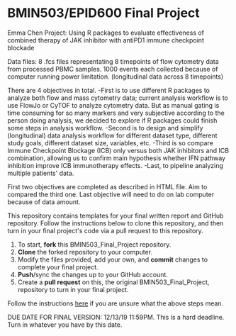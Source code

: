 # BMIN503/EPID600 Final Project
Emma Chen
Project: Using R packages to evaluate effectiveness of combined therapy of JAK inhibitor with antiPD1 immune checkpoint blockade

Data files: 
8 .fcs files representating 8 timepoints of flow cytometry data from processed PBMC samples. 1000 events each collected because of computer running power limitation. (longitudinal data across 8 timepoints)

There are 4 objectives in total.
-First is to use different R packages to analyze both flow and mass cytometry data; current analysis workflow is to use FlowJo or CyTOF to analyze cytometry data. But as manual gating is time consuming for so many markers and very subjective according to the person doing analysis, we decided to explore if R packages could finish some steps in analysis workflow.
-Second is to design and simplify (longitudinal) data analysis workflow for different dataset type, different study goals, different dataset size, variables, etc.
-Third is so compare Immune Checkpoint Blockage (ICB) only versus both JAK inhibitors and ICB combination, allowing us to confirm main hypothesis whether IFN pathway inhibition improve ICB immunotherapy effects. 
-Last, to pipeline analyzing multiple patients' data.

First two objectives are completed as described in HTML file. Aim to compared the third one. Last objective will need to do on lab computer because of data amount. 






This repository contains templates for your final written report and GitHub repository. Follow the instructions below to clone this repository, and then turn in your final project's code via a pull request to this repository.

1. To start, **fork** this BMIN503_Final_Project repository.
1. **Clone** the forked repository to your computer.
1. Modify the files provided, add your own, and **commit** changes to complete your final project.
1. **Push**/sync the changes up to your GitHub account.
1. Create a **pull request** on this, the original BMIN503_Final_Project, repository to turn in your final project.

Follow the instructions [here][forking] if you are unsure what the above steps mean.

DUE DATE FOR FINAL VERSION: 12/13/19 11:59PM. This is a hard deadline. Turn in whatever you have by this date.


<!-- Links -->
[forking]: https://guides.github.com/activities/forking/

